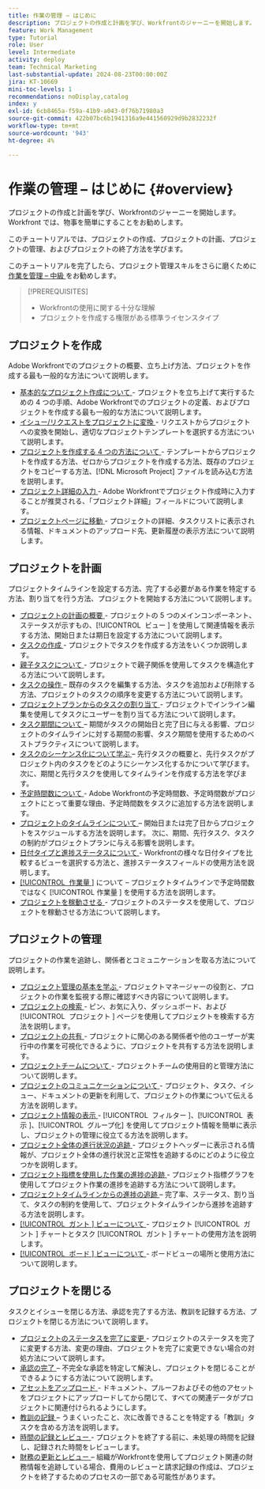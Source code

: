 ```yaml
---
title: 作業の管理 – はじめに
description: プロジェクトの作成と計画を学び、Workfrontのジャーニーを開始します。 Workfront では、物事を簡単にすることをお勧めします。
feature: Work Management
type: Tutorial
role: User
level: Intermediate
activity: deploy
team: Technical Marketing
last-substantial-update: 2024-08-23T00:00:00Z
jira: KT-10669
mini-toc-levels: 1
recommendations: noDisplay,catalog
index: y
exl-id: 6cb8465a-f59a-41b9-a043-0f76b71980a3
source-git-commit: 422b07bc6b1941316a9e441560929d9b2832232f
workflow-type: tm+mt
source-wordcount: '943'
ht-degree: 4%

---
```


# 作業の管理 – はじめに {#overview}

プロジェクトの作成と計画を学び、Workfrontのジャーニーを開始します。 Workfront では、物事を簡単にすることをお勧めします。

このチュートリアルでは、プロジェクトの作成、プロジェクトの計画、プロジェクトの管理、およびプロジェクトの終了方法を学びます。

このチュートリアルを完了したら、プロジェクト管理スキルをさらに磨くために [ 作業を管理 – 中級 ](https://experienceleague.adobe.com/docs/workfront-learn/manage-work-intermediate/overview.html?lang=ja) をお勧めします。

>[!PREREQUISITES]
>
>* Workfrontの使用に関する十分な理解
>* プロジェクトを作成する権限がある標準ライセンスタイプ

## プロジェクトを作成

Adobe Workfrontでのプロジェクトの概要、立ち上げ方法、プロジェクトを作成する最も一般的な方法について説明します。

* [ 基本的なプロジェクト作成について ](understand-basic-project-creation.md) - プロジェクトを立ち上げて実行するための 4 つの手順、Adobe Workfrontでのプロジェクトの定義、およびプロジェクトを作成する最も一般的な方法について説明します。
* [ イシュー/リクエストをプロジェクトに変換 ](create-a-project-from-a-request.md) - リクエストからプロジェクトへの変換を開始し、適切なプロジェクトテンプレートを選択する方法について説明します。
* [ プロジェクトを作成する 4 つの方法について ](understand-other-ways-to-create-projects.md) - テンプレートからプロジェクトを作成する方法、ゼロからプロジェクトを作成する方法、既存のプロジェクトをコピーする方法、[!DNL Microsoft Project] ファイルを読み込む方法を説明します。
* [ プロジェクト詳細の入力 ](fill-in-the-project-details.md) - Adobe Workfrontでプロジェクト作成時に入力することが推奨される、「プロジェクト詳細」フィールドについて説明します。
* [ プロジェクトページに移動 ](navigate-the-project-page.md) - プロジェクトの詳細、タスクリストに表示される情報、ドキュメントのアップロード先、更新履歴の表示方法について説明します。

## プロジェクトを計画

プロジェクトタイムラインを設定する方法、完了する必要がある作業を特定する方法、割り当てを行う方法、プロジェクトを開始する方法について説明します。

* [ プロジェクトの計画の概要 ](getting-started-plan-a-project.md) - プロジェクトの 5 つのメインコンポーネント、ステータスが示すもの、[!UICONTROL &#x200B; ビュー &#x200B;] を使用して関連情報を表示する方法、開始日または期日を設定する方法について説明します。
* [ タスクの作成 ](how-to-create-tasks.md) - プロジェクトでタスクを作成する方法をいくつか説明します。
* [ 親子タスクについて ](understand-parent-child-tasks.md) - プロジェクトで親子関係を使用してタスクを構造化する方法について説明します。
* [ タスクの操作 ](work-with-tasks.md) – 既存のタスクを編集する方法、タスクを追加および削除する方法、プロジェクトのタスクの順序を変更する方法について説明します。
* [ プロジェクトプランからのタスクの割り当て ](assign-tasks-from-the-project-plan.md) - プロジェクトでインライン編集を使用してタスクにユーザーを割り当てる方法について説明します。
* [ タスク期間について ](understand-task-durations.md) – 期間がタスクの開始日と完了日に与える影響、プロジェクトのタイムラインに対する期間の影響、タスク期間を使用するためのベストプラクティスについて説明します。
* [ タスクのシーケンス化について学ぶ ](learn-to-sequence-tasks.md) – 先行タスクの概要と、先行タスクがプロジェクト内のタスクをどのようにシーケンス化するかについて学びます。 次に、期間と先行タスクを使用してタイムラインを作成する方法を学びます。
* [ 予定時間数について ](understand-planned-hours.md) - Adobe Workfrontの予定時間数、予定時間数がプロジェクトにとって重要な理由、予定時間数をタスクに追加する方法を説明します。
* [ プロジェクトのタイムラインについて ](understand-project-timelines.md) – 開始日または完了日からプロジェクトをスケジュールする方法を説明します。 次に、期間、先行タスク、タスクの制約がプロジェクトプランに与える影響を説明します。
* [ 日付タイプと進捗ステータスについて ](understand-task-dates-and-progress-status.md) - Workfrontの様々な日付タイプを比較するビューを選択する方法と、進捗ステータスフィールドの使用方法を説明します。
* [[!UICONTROL &#x200B; 作業量 &#x200B;]](understand-work-effort.md) について – プロジェクトタイムラインで予定時間数ではなく [!UICONTROL &#x200B; 作業量 &#x200B;] を使用する方法を説明します。
* [ プロジェクトを稼動させる ](take-a-project-live.md) - プロジェクトのステータスを使用して、プロジェクトを稼動させる方法について説明します。

## プロジェクトの管理

プロジェクトの作業を追跡し、関係者とコミュニケーションを取る方法について説明します。

* [ プロジェクト管理の基本を学ぶ ](getting-started-manage-a-project.md) - プロジェクトマネージャーの役割と、プロジェクトの作業を監視する際に確認すべき内容について説明します。
* [ プロジェクトの検索 ](find-projects.md) - ピン、お気に入り、ダッシュボード、および [!UICONTROL &#x200B; プロジェクト &#x200B;] ページを使用してプロジェクトを検索する方法を説明します。
* [ プロジェクトの共有 ](share-a-project.md) - プロジェクトに関心のある関係者や他のユーザーが実行中の作業を可視化できるように、プロジェクトを共有する方法を説明します。
* [ プロジェクトチームについて ](understand-the-project-team.md) - プロジェクトチームの使用目的と管理方法について説明します。
* [ プロジェクトのコミュニケーションについて ](understand-project-communication.md) - プロジェクト、タスク、イシュー、ドキュメントの更新を利用して、プロジェクトの作業について伝える方法を説明します。
* [ プロジェクト情報の表示 ](view-project-information.md) - [!UICONTROL &#x200B; フィルター &#x200B;]、[!UICONTROL &#x200B; 表示 &#x200B;]、[!UICONTROL &#x200B; グループ化 &#x200B;] を使用してプロジェクト情報を簡単に表示し、プロジェクトの管理に役立てる方法を説明します。
* [ プロジェクト全体の進行状況の追跡 ](track-overall-project-progress.md) - プロジェクトヘッダーに表示される情報が、プロジェクト全体の進行状況と正常性を追跡するのにどのように役立つかを説明します。
* [ プロジェクト指標を使用した作業の進捗の追跡 ](track-work-progress-with-project-metrics.md) - プロジェクト指標グラフを使用してプロジェクト作業の進捗を追跡する方法について説明します。
* [ プロジェクトタイムラインからの進捗の追跡 ](track-work-progress-from-the-project-timeline.md) – 完了率、ステータス、割り当て、タスクの制約を使用して、プロジェクトタイムラインから進捗を追跡する方法を説明します。
* [[!UICONTROL &#x200B; ガント &#x200B;] ビューについて ](understand-the-gantt-view.md) - プロジェクト [!UICONTROL &#x200B; ガント &#x200B;] チャートとタスク [!UICONTROL &#x200B; ガント &#x200B;] チャートの使用方法を説明します。
* [[!UICONTROL &#x200B; ボード &#x200B;] ビューについて ](understand-the-board-view.md) - ボードビューの場所と使用方法について説明します。

## プロジェクトを閉じる

タスクとイシューを閉じる方法、承認を完了する方法、教訓を記録する方法、プロジェクトを閉じる方法について説明します。

* [ プロジェクトのステータスを完了に変更 ](change-the-project-status.md) - プロジェクトのステータスを完了に変更する方法、変更の理由、プロジェクトを完了に変更できない場合の対処方法について説明します。
* [ 承認の完了 ](complete-approvals.md) – 不完全な承認を特定して解決し、プロジェクトを閉じることができるようにする方法について説明します。
* [ アセットをアップロード ](upload-assets.md) - ドキュメント、プルーフおよびその他のアセットをプロジェクトにアップロードしてから閉じて、すべての関連データがプロジェクトに関連付けられるようにします。
* [ 教訓の記録 ](lessons-learned-from-closing-a-project.md) – うまくいったこと、次に改善できることを特定する「教訓」タスクを含める方法を説明します。
* [ 時間の記録とレビュー ](log-and-review-hours.md) - プロジェクトを終了する前に、未処理の時間を記録し、記録された時間をレビューします。
* [ 財務の更新とレビュー ](update-and-review-finances.md) – 組織がWorkfrontを使用してプロジェクト関連の財務情報を追跡している場合、費用のレビューと請求記録の作成は、プロジェクトを終了するためのプロセスの一部である可能性があります。
